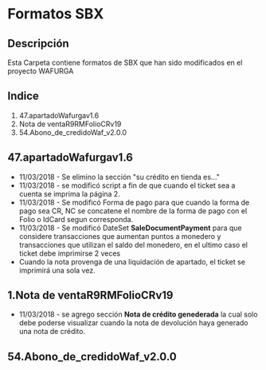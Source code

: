 # Formatos SBX #
## Descripción ##
Esta Carpeta contiene formatos de SBX que han sido modificados en el proyecto WAFURGA
## Indice ##
1. 47.apartadoWafurgav1.6
2. Nota de ventaR9RMFolioCRv19
3. 54.Abono_de_credidoWaf_v2.0.0
## 47.apartadoWafurgav1.6 ##
+ 11/03/2018 - Se elimino la sección "su crédito en tienda es..."
+ 11/03/2018 - se modificó script a fin de que cuando el ticket sea a cuenta se imprima la página 2.
+ 11/03/2018 - Se modificó Forma de pago para que cuando la forma de pago sea CR, NC se concatene el nombre de la forma de pago con el Folio o IdCard segun corresponda.
+ 11/03/2018 - Se modificó DateSet **SaleDocumentPayment** para que considere transacciones que aumentan puntos a monedero y transacciones que utilizan el saldo del monedero, en el ultimo caso el ticket debe imprimirse 2 veces
+ Cuando la nota provenga de una liquidación de apartado, el ticket se imprimirá una sola vez.

## 1.Nota de ventaR9RMFolioCRv19 ##
+ 11/03/2018 - se agrego sección **Nota de crédito genederada** la cual solo debe poderse visualizar cuando la nota de devolución haya generado una nota de crédito.

## 54.Abono_de_credidoWaf_v2.0.0 ##
